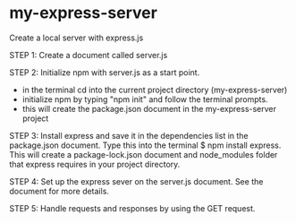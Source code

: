 # my-express-server
Create a local server with express.js

STEP 1: Create a document called server.js

STEP 2: Initialize npm with server.js as a start point.
* in the terminal cd into the current project directory (my-express-server)
* initialize npm by typing "npm init" and follow the terminal prompts. 
* this will create the package.json document in the my-express-server project

STEP 3: Install express and save it in the dependencies list in the package.json document. Type this into the terminal $ npm install express.
This will create a package-lock.json document and node_modules folder that express requires in your project directory.

STEP 4: Set up the express sever on the server.js document. See the document for more details.

STEP 5: Handle requests and responses by using the GET request.


